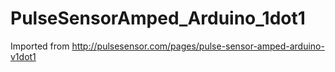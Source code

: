 # PulseSensorAmped_Arduino_1dot1
Imported from http://pulsesensor.com/pages/pulse-sensor-amped-arduino-v1dot1
